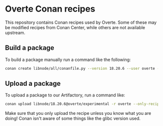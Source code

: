# Overte Conan recipes
This repository contains Conan recipes used by Overte.
Some of these may be modified recipes from Conan Center, while others are not available upstream.

## Build a package
To build a package manually run a command like the following:
```bash
conan create libnode/all/conanfile.py --version 18.20.6 --user overte --channel experimental
```

## Upload a package
To upload a package to our Artifactory, run a command like:
```bash
conan upload libnode/18.20.6@overte/experimental -r overte --only-recipe
```
Make sure that you only upload the recipe unless you know what you are doing!
Conan isn't aware of some things like the glibc version used.

